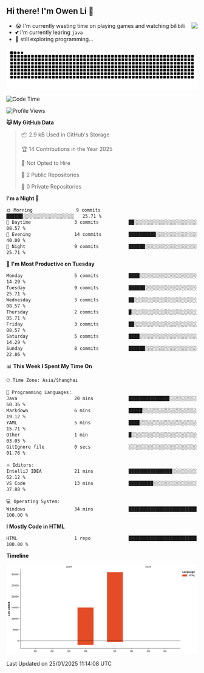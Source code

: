 ## Hi there! I'm Owen Li 👋

<a href="https://github.com/owenllli">
  <img align="right" src="https://github-readme-stats.vercel.app/api/top-langs/?username=owenllli&layout=normal" />
</a>

- 😭 I'm currently wasting time on playing games and watching bilibili
- 💕 I'm currently learing `java`
- 🤔 still exploring programming...

<!--
![Top Langs](https://github-readme-stats.vercel.app/api/top-langs/?username=owenllli&layout=normal)
-->

<picture>
  <source media="(prefers-color-scheme: dark)" srcset="https://raw.githubusercontent.com/owenllli/owenllli/output/github-snake-dark.svg" />
  <source media="(prefers-color-scheme: light)" srcset="https://raw.githubusercontent.com/owenllli/owenllli/output/github-snake.svg" />
  <img alt="github-snake" src="https://raw.githubusercontent.com/owenllli/owenllli/output/github-snake.svg" />
</picture>

<!--START_SECTION:waka-->
![Code Time](http://img.shields.io/badge/Code%20Time-5%20hrs%2045%20mins-blue)

![Profile Views](http://img.shields.io/badge/Profile%20Views-0-blue)

**🐱 My GitHub Data** 

> 📦 2.9 kB Used in GitHub's Storage 
 > 
> 🏆 14 Contributions in the Year 2025
 > 
> 🚫 Not Opted to Hire
 > 
> 📜 2 Public Repositories 
 > 
> 🔑 0 Private Repositories 
 > 
**I'm a Night 🦉** 

```text
🌞 Morning                9 commits           ██████░░░░░░░░░░░░░░░░░░░   25.71 % 
🌆 Daytime                3 commits           ██░░░░░░░░░░░░░░░░░░░░░░░   08.57 % 
🌃 Evening                14 commits          ██████████░░░░░░░░░░░░░░░   40.00 % 
🌙 Night                  9 commits           ██████░░░░░░░░░░░░░░░░░░░   25.71 % 
```
📅 **I'm Most Productive on Tuesday** 

```text
Monday                   5 commits           ████░░░░░░░░░░░░░░░░░░░░░   14.29 % 
Tuesday                  9 commits           ██████░░░░░░░░░░░░░░░░░░░   25.71 % 
Wednesday                3 commits           ██░░░░░░░░░░░░░░░░░░░░░░░   08.57 % 
Thursday                 2 commits           █░░░░░░░░░░░░░░░░░░░░░░░░   05.71 % 
Friday                   3 commits           ██░░░░░░░░░░░░░░░░░░░░░░░   08.57 % 
Saturday                 5 commits           ████░░░░░░░░░░░░░░░░░░░░░   14.29 % 
Sunday                   8 commits           ██████░░░░░░░░░░░░░░░░░░░   22.86 % 
```


📊 **This Week I Spent My Time On** 

```text
🕑︎ Time Zone: Asia/Shanghai

💬 Programming Languages: 
Java                     20 mins             ███████████████░░░░░░░░░░   60.36 % 
Markdown                 6 mins              █████░░░░░░░░░░░░░░░░░░░░   19.12 % 
YAML                     5 mins              ████░░░░░░░░░░░░░░░░░░░░░   15.71 % 
Other                    1 min               █░░░░░░░░░░░░░░░░░░░░░░░░   03.05 % 
GitIgnore file           0 secs              ░░░░░░░░░░░░░░░░░░░░░░░░░   01.76 % 

🔥 Editors: 
IntelliJ IDEA            21 mins             ████████████████░░░░░░░░░   62.12 % 
VS Code                  13 mins             █████████░░░░░░░░░░░░░░░░   37.88 % 

💻 Operating System: 
Windows                  34 mins             █████████████████████████   100.00 % 
```

**I Mostly Code in HTML** 

```text
HTML                     1 repo              █████████████████████████   100.00 % 
```



**Timeline**

![Lines of Code chart](https://raw.githubusercontent.com/owenllli/owenllli/main/assets/bar_graph.png)


 Last Updated on 25/01/2025 11:14:08 UTC
<!--END_SECTION:waka-->
